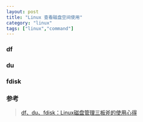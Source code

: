 ```yaml
---
layout: post
title: "Linux 查看磁盘空间使用"
category: "linux"
tags: ["linux","command"]
---
```




### df

### du

### fdisk

### 参考
>[df、du、fdisk：Linux磁盘管理三板斧的使用心得](http://os.51cto.com/art/201012/240726_all.htm)



